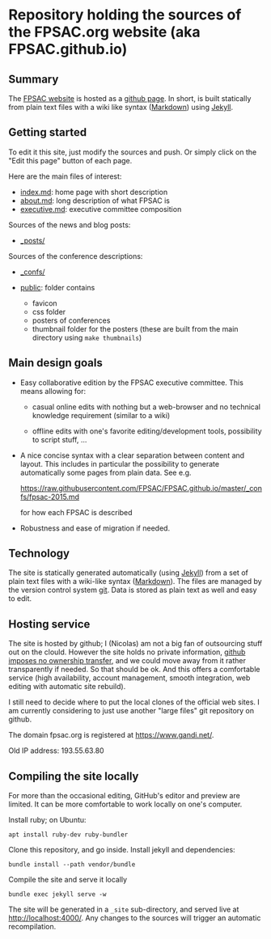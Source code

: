 # Repository holding the sources of the FPSAC.org website (aka FPSAC.github.io)

## Summary

The [FPSAC website](http://fpsac.org/) is hosted as a
[github page](https://pages.github.com/).
In short, is built statically from
plain text files with a wiki like syntax
([Markdown](http://en.wikipedia.org/wiki/Markdown)) using
[Jekyll](http://jekyllrb.com/).

## Getting started

To edit it this site, just modify the sources and push. Or simply
click on the "Edit this page" button of each page.

Here are the main files of interest:

- [index.md](index.md): home page with short description
- [about.md](about.md): long description of what FPSAC is
- [executive.md](executive.md): executive committee composition

Sources of the news and blog posts:

- [_posts/](_posts/)

Sources of the conference descriptions:

- [_confs/](_confs/)

- [public](public): folder contains

  - favicon
  - css folder
  - posters of conferences
  - thumbnail folder for the posters (these are built from the main directory using `make thumbnails`)

## Main design goals

- Easy collaborative edition by the FPSAC executive committee. This
  means allowing for:

  - casual online edits with nothing but a web-browser and no
    technical knowledge requirement (similar to a wiki)

  - offline edits with one's favorite editing/development tools,
    possibility to script stuff, ...

- A nice concise syntax with a clear separation between content and
  layout. This includes in particular the possibility to generate
  automatically some pages from plain data. See e.g.

  https://raw.githubusercontent.com/FPSAC/FPSAC.github.io/master/_confs/fpsac-2015.md

  for how each FPSAC is described

- Robustness and ease of migration if needed.

## Technology

The site is statically generated automatically (using
[Jekyll](http://jekyllrb.com/)) from a set of plain text files with a
wiki-like syntax
([Markdown](http://en.wikipedia.org/wiki/Markdown)). The files are
managed by the version control system
[git](https://git-scm.com/). Data is stored as plain text as well and
easy to edit.

## Hosting service

The site is hosted by github; I (Nicolas) am not a big fan of
outsourcing stuff out on the clould. However the site holds no private
information,
[github imposes no ownership transfer](https://help.github.com/articles/github-terms-of-service/),
and we could move away from it rather transparently if needed. So that
should be ok. And this offers a comfortable service (high
availability, account management, smooth integration, web editing with
automatic site rebuild).

I still need to decide where to put the local clones of the official
web sites. I am currently considering to just use another "large files" git
repository on github.

The domain fpsac.org is registered at https://www.gandi.net/.

Old IP address: 193.55.63.80

## Compiling the site locally

For more than the occasional editing, GitHub's editor and preview are
limited. It can be more comfortable to work locally on one's computer.

Install ruby; on Ubuntu:

    apt install ruby-dev ruby-bundler

Clone this repository, and go inside. Install jekyll and dependencies:

    bundle install --path vendor/bundle

Compile the site and serve it locally

    bundle exec jekyll serve -w

The site will be generated in a `_site` sub-directory, and served
live at <http://localhost:4000/>. Any changes to the sources will
trigger an automatic recompilation.

